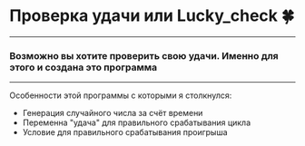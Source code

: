 # Проверка удачи или Lucky_check 🍀
___

### Возможно вы хотите проверить свою удачи. Именно для этого и создана это программа <dr>

---
Особенности этой программы с которыми я столкнулся:
* Генерация случайного числа за счёт времени
* Переменна "удача" для правильного срабатывания цикла
* Условие для правильного срабатывания проигрыша

